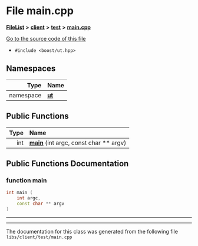 

# File main.cpp



[**FileList**](files.md) **>** [**client**](dir_66fcfc6cbdc0959ca004c79e577b2983.md) **>** [**test**](dir_90b6548612c197e0640182542cb94ea9.md) **>** [**main.cpp**](client_2test_2main_8cpp.md)

[Go to the source code of this file](client_2test_2main_8cpp_source.md)



* `#include <boost/ut.hpp>`













## Namespaces

| Type | Name |
| ---: | :--- |
| namespace | [**ut**](namespaceboost_1_1ut.md) <br> |
























## Public Functions

| Type | Name |
| ---: | :--- |
|  int | [**main**](#function-main) (int argc, const char \*\* argv) <br> |




























## Public Functions Documentation




### function main 

```C++
int main (
    int argc,
    const char ** argv
) 
```




<hr>

------------------------------
The documentation for this class was generated from the following file `libs/client/test/main.cpp`

